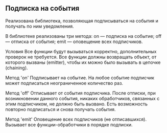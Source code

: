 <h2>Подписка на события</h2>

Реализована библиотека, позволяющая подписываться на события и получать по ним уведомления.

В библиотеке реализованы три метода:
on — подписка на событие;
off — отписка от события;
emit — оповещение всех подписчиков.

Условия
Все функции будут вызываться корректно, дополнительных проверок не требуется.
Все функции должны возвращать объект, от которого вызваны (emitter), чтобы их можно было вызывать в цепочке (chaining).

Метод 'on'
Подписывает на событие. На любое событие подписчик может подписаться неограниченное количество раз.

Метод 'off'
Отписывает от события подписчика. После отписки, при возникновении данного события, никаких обработчиков, связанных с этим подписчиком, не должно быть вызвано. Есть возможность повторно подписаться и снова получать события.

Метод 'emit'
Оповещение всех подписчиков (не отписавшихся). Вызывает все функции-обработчики в порядке подписки.

